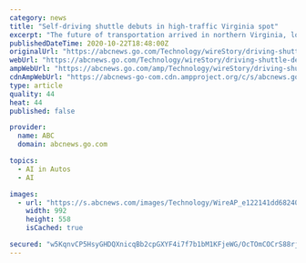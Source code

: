 ```yaml
---
category: news
title: "Self-driving shuttle debuts in high-traffic Virginia spot"
excerpt: "The future of transportation arrived in northern Virginia, looking like a big blue toaster on wheels that seats six and drives itself through the region’s notorious traffic"
publishedDateTime: 2020-10-22T18:48:00Z
originalUrl: "https://abcnews.go.com/Technology/wireStory/driving-shuttle-debuts-high-traffic-virginia-spot-73767311"
webUrl: "https://abcnews.go.com/Technology/wireStory/driving-shuttle-debuts-high-traffic-virginia-spot-73767311"
ampWebUrl: "https://abcnews.go.com/amp/Technology/wireStory/driving-shuttle-debuts-high-traffic-virginia-spot-73767311"
cdnAmpWebUrl: "https://abcnews-go-com.cdn.ampproject.org/c/s/abcnews.go.com/amp/Technology/wireStory/driving-shuttle-debuts-high-traffic-virginia-spot-73767311"
type: article
quality: 44
heat: 44
published: false

provider:
  name: ABC
  domain: abcnews.go.com

topics:
  - AI in Autos
  - AI

images:
  - url: "https://s.abcnews.com/images/Technology/WireAP_e122141dd68240e89427b0842fd7e384_16x9_992.jpg"
    width: 992
    height: 558
    isCached: true

secured: "w5KqnvCP5HsyGHDQXnicqBb2cpGXYF4i7f7b1bM1KFjeWG/OcTOmCOCrS88rj5wHd+nomzoJpOo0RBS4BPxuZ8bsc63OovOvOvWdXA4/EnMP7MG51KfZq+/EMEQycTl3QeOMOS9v/FF5F8qaMBhNJyWdtujyjH+mlNc4ZsSWC5CgQOT2AsBshxMdU7N2y+6+1ilKRXdZcDQrm39gqKbK5kNvw79e7od4BhulsUUq8w8TU70Zy1A/ngqDvV4T1ai56RABwhd7yVYpq2Ky+OhnROjUrW2PCD6LejETW883S/AnyrL5bQooIZo/KJCMyE/hhQg1J4Myg6rxeI4tuScjH9EUFdgVzgklKIDjGHHND7A=;W64qGXDU1ewdX5JCPR5QkA=="
---
```


